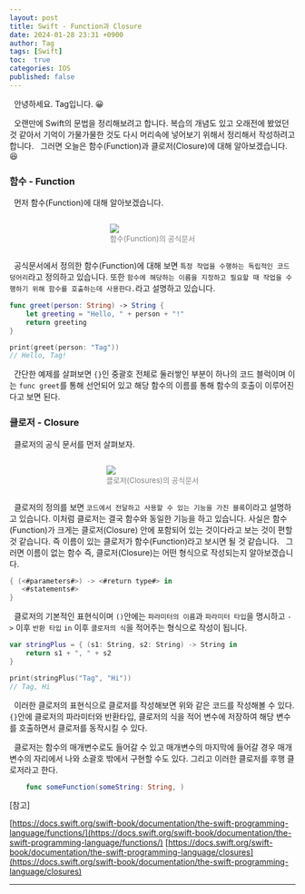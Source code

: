 ```yaml
---
layout: post
title: Swift - Function과 Closure
date: 2024-01-28 23:31 +0900
author: Tag
tags: [Swift]
toc:  true
categories: IOS
published: false
---
```

&nbsp; 안녕하세요. Tag입니다. 😀

&nbsp; 오랜만에 Swift의 문법을 정리해보려고 합니다. 복습의 개념도 있고 오래전에 봤었던 것 같아서 기억이 가물가물한 것도 다시 머리속에 넣어보기 위해서 정리해서 작성하려고 합니다.
&nbsp;  그러면 오늘은 함수(Function)과 클로저(Closure)에 대해 알아보겠습니다. 😆

### 함수 - Function

&nbsp; 먼저 함수(Function)에 대해 알아보겠습니다.

<div style="display: flex; justify-content: center; align-items: center;">
    <figure>
        <img src="https://onedrive.live.com/embed?resid=1C2ED43779C10D71%21372&authkey=%21AAHSrlFSkzPSM3k&width=948&height=226" width="max" height="max" style="margin-right: 10px;">
        <figcaption style="text-align: center;"><font size="2em" color="gray"> 함수(Function)의 공식문서 </font></figcaption>
    </figure>        
</div>

&nbsp; 공식문서에서 정의한 함수(Function)에 대해 보면 `특정 작업을 수행하는 독립적인 코드 덩어리`라고 정의하고 있습니다. 또한 `함수에 해당하는 이름을 지정하고 필요할 때 작업을 수행하기 위해 함수를 호출하는데 사용한다.`라고 설명하고 있습니다.

```swift
func greet(person: String) -> String {
    let greeting = "Hello, " + person + "!"
    return greeting
}

print(greet(person: "Tag"))
// Hello, Tag!
```
&nbsp; 간단한 예제를 살펴보면 `{}`인 중괄호 전체로 둘러쌓인 부분이 하나의 코드 블럭이며 이는 `func greet`를 통해 선언되어 있고 해당 함수의 이름를 통해 함수의 호출이 이루어진다고 보면 된다.

### 클로저 - Closure

&nbsp; 클로저의 공식 문서를 먼저 살펴보자.

<div style="display: flex; justify-content: center; align-items: center;">
    <figure>
        <img src="https://onedrive.live.com/embed?resid=1C2ED43779C10D71%21373&authkey=%21AGY-Pl4E47aTDTA&width=939&height=326" width="max" height="max" style="margin-right: 10px;">
        <figcaption style="text-align: center;"><font size="2em" color="gray"> 클로저(Closures)의 공식문서 </font></figcaption>
    </figure>        
</div>

&nbsp; 클로저의 정의를 보면 `코드에서 전달하고 사용할 수 있는 기능을 가진 블록`이라고 설명하고 있습니다. 이처럼 클로저는 결국 함수와 동일한 기능을 하고 있습니다. 사실은 함수(Function)가 크게는 클로저(Closure) 안에 포함되어 있는 것이다라고 보는 것이 편할 것 같습니다. 즉 이름이 있는 클로저가 함수(Function)라고 보시면 될 것 같습니다.
&nbsp; 그러면 이름이 없는 함수 즉, 클로저(Closure)는 어떤 형식으로 작성되는지 알아보겠습니다.

```swift
{ (<#parameters#>) -> <#return type#> in
   <#statements#>
}
```

&nbsp; 클로저의 기본적인 표현식이며 `()`안에는 `파라미터의 이름`과 `파라미터 타입`을 명시하고 `->` 이후 `반환 타입` `in` 이후 `클로저의 식`을 적어주는 형식으로 작성이 됩니다.

```swift
var stringPlus = { (s1: String, s2: String) -> String in
    return s1 + ", " + s2
}

print(stringPlus("Tag", "Hi"))
// Tag, Hi
```
&nbsp; 이러한 클로저의 표현식으로 클로저를 작성해보면 위와 같은 코드를 작성해볼 수 있다. `{}`안에 클로저의 파라미터와 반환타입, 클로저의 식을 적어 변수에 저장하여 해당 변수를 호출하면서 클로저를 동작시킬 수 있다.

&nbsp; 클로저는 함수의 매개변수로도 들어갈 수 있고 매개변수의 마지막에 들어갈 경우 매개변수의 자리에서 나와 소괄호 밖에서 구현할 수도 있다. 그리고 이러한 클로저를 후행 클로저라고 한다.

```swift
    func someFunction(someString: String, )
```


[참고]

[https://docs.swift.org/swift-book/documentation/the-swift-programming-language/functions/](https://docs.swift.org/swift-book/documentation/the-swift-programming-language/functions/)
[https://docs.swift.org/swift-book/documentation/the-swift-programming-language/closures](https://docs.swift.org/swift-book/documentation/the-swift-programming-language/closures)

-----
